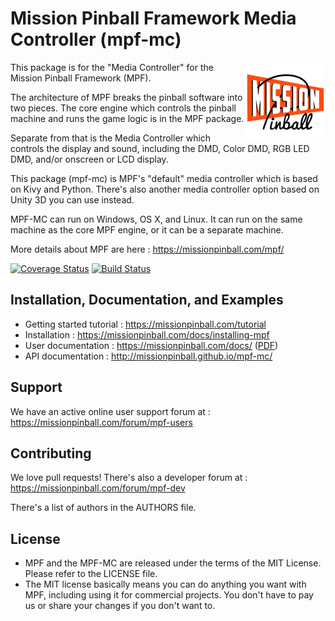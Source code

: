 Mission Pinball Framework Media Controller (mpf-mc)
===================================================

<img align="right" height="128" src="mc/icons/128x128.png"/>

This package is for the "Media Controller" for the Mission Pinball Framework (MPF).

The architecture of MPF breaks the pinball software into two pieces. The core engine which
controls the pinball machine and runs the game logic is in the MPF package.

Separate from that is the Media Controller which controls the display and sound,
including the DMD, Color DMD, RGB LED DMD, and/or onscreen or LCD display.

This package (mpf-mc) is MPF's "default" media controller which is based on Kivy and Python.
There's also another media controller option based on Unity 3D you can use instead.

MPF-MC can run on Windows, OS X, and Linux. It can run on the same machine as
the core MPF engine, or it can be a separate machine.

More details about MPF are here : https://missionpinball.com/mpf/

[![Coverage Status](https://coveralls.io/repos/missionpinball/mpf-mc/badge.svg?branch=dev&service=github)](https://coveralls.io/github/missionpinball/mpf?branch=dev)
[![Build Status](https://travis-ci.org/missionpinball/mpf-mc.svg?branch=dev)](https://travis-ci.org/missionpinball/mpf)

Installation, Documentation, and Examples
-----------------------------------------

* Getting started tutorial : https://missionpinball.com/tutorial
* Installation : https://missionpinball.com/docs/installing-mpf
* User documentation : https://missionpinball.com/docs/ ([PDF](https://missionpinball.com/mpf/pdf))
* API documentation : http://missionpinball.github.io/mpf-mc/

Support
-------
We have an active online user support forum at : https://missionpinball.com/forum/mpf-users

Contributing
------------
We love pull requests! There's also a developer forum at : https://missionpinball.com/forum/mpf-dev

There's a list of authors in the AUTHORS file.

License
-------
* MPF and the MPF-MC are released under the terms of the MIT License. Please refer to the
  LICENSE file.
* The MIT license basically means you can do anything you want with MPF, including
  using it for commercial projects. You don't have to pay us or share your changes
  if you don't want to.
